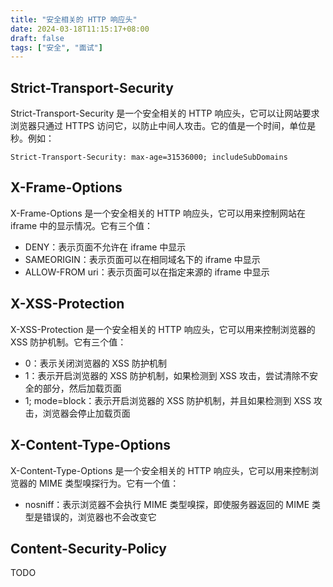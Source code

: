 ```yaml
---
title: "安全相关的 HTTP 响应头"
date: 2024-03-18T11:15:17+08:00
draft: false
tags: ["安全", "面试"]
---
```

## Strict-Transport-Security

Strict-Transport-Security 是一个安全相关的 HTTP 响应头，它可以让网站要求浏览器只通过 HTTPS 访问它，以防止中间人攻击。它的值是一个时间，单位是秒。例如：

```
Strict-Transport-Security: max-age=31536000; includeSubDomains
```

## X-Frame-Options

X-Frame-Options 是一个安全相关的 HTTP 响应头，它可以用来控制网站在 iframe 中的显示情况。它有三个值：

- DENY：表示页面不允许在 iframe 中显示
- SAMEORIGIN：表示页面可以在相同域名下的 iframe 中显示
- ALLOW-FROM uri：表示页面可以在指定来源的 iframe 中显示

## X-XSS-Protection

X-XSS-Protection 是一个安全相关的 HTTP 响应头，它可以用来控制浏览器的 XSS 防护机制。它有三个值：

- 0：表示关闭浏览器的 XSS 防护机制
- 1：表示开启浏览器的 XSS 防护机制，如果检测到 XSS 攻击，尝试清除不安全的部分，然后加载页面
- 1; mode=block：表示开启浏览器的 XSS 防护机制，并且如果检测到 XSS 攻击，浏览器会停止加载页面

## X-Content-Type-Options

X-Content-Type-Options 是一个安全相关的 HTTP 响应头，它可以用来控制浏览器的 MIME 类型嗅探行为。它有一个值：

- nosniff：表示浏览器不会执行 MIME 类型嗅探，即使服务器返回的 MIME 类型是错误的，浏览器也不会改变它

## Content-Security-Policy
TODO
